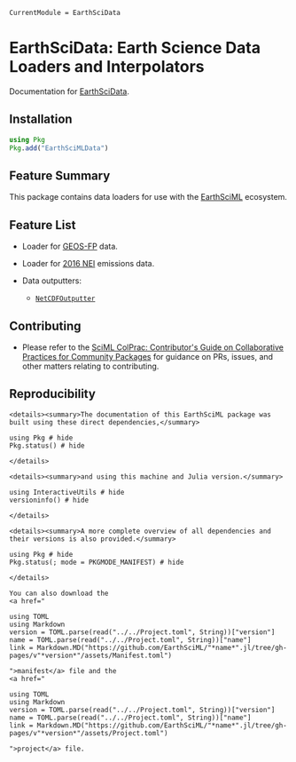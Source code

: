 ```@meta
CurrentModule = EarthSciData
```

# EarthSciData: Earth Science Data Loaders and Interpolators

Documentation for [EarthSciData](https://github.com/EarthSciML/EarthSciData.jl).

## Installation

```julia
using Pkg
Pkg.add("EarthSciMLData")
```

## Feature Summary

This package contains data loaders for use with the [EarthSciML](https://earthsci.dev/) ecosystem.

## Feature List

  - Loader for [GEOS-FP](https://gmao.gsfc.nasa.gov/GMAO_products/NRT_products.php) data.

  - Loader for [2016 NEI](https://gaftp.epa.gov/Air/) emissions data.
  - Data outputters:
    
      + [`NetCDFOutputter`](@ref)

## Contributing

  - Please refer to the
    [SciML ColPrac: Contributor's Guide on Collaborative Practices for Community Packages](https://github.com/SciML/ColPrac/blob/master/README.md)
    for guidance on PRs, issues, and other matters relating to contributing.

## Reproducibility

```@raw html
<details><summary>The documentation of this EarthSciML package was built using these direct dependencies,</summary>
```

```@example
using Pkg # hide
Pkg.status() # hide
```

```@raw html
</details>
```

```@raw html
<details><summary>and using this machine and Julia version.</summary>
```

```@example
using InteractiveUtils # hide
versioninfo() # hide
```

```@raw html
</details>
```

```@raw html
<details><summary>A more complete overview of all dependencies and their versions is also provided.</summary>
```

```@example
using Pkg # hide
Pkg.status(; mode = PKGMODE_MANIFEST) # hide
```

```@raw html
</details>
```

```@raw html
You can also download the 
<a href="
```

```@eval
using TOML
using Markdown
version = TOML.parse(read("../../Project.toml", String))["version"]
name = TOML.parse(read("../../Project.toml", String))["name"]
link = Markdown.MD("https://github.com/EarthSciML/"*name*".jl/tree/gh-pages/v"*version*"/assets/Manifest.toml")
```

```@raw html
">manifest</a> file and the
<a href="
```

```@eval
using TOML
using Markdown
version = TOML.parse(read("../../Project.toml", String))["version"]
name = TOML.parse(read("../../Project.toml", String))["name"]
link = Markdown.MD("https://github.com/EarthSciML/"*name*".jl/tree/gh-pages/v"*version*"/assets/Project.toml")
```

```@raw html
">project</a> file.
```
